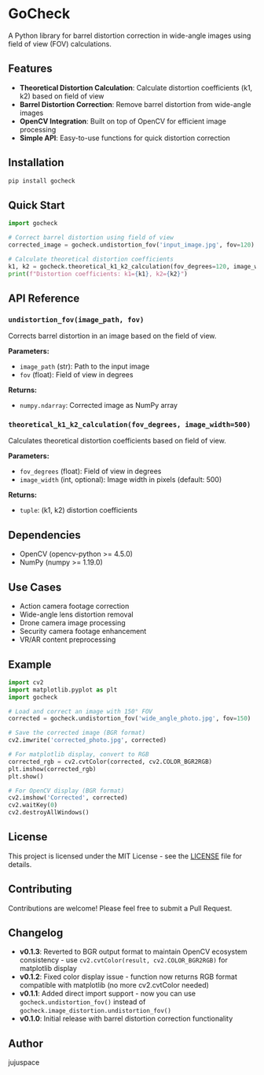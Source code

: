 # GoCheck

A Python library for barrel distortion correction in wide-angle images using field of view (FOV) calculations.

## Features

- **Theoretical Distortion Calculation**: Calculate distortion coefficients (k1, k2) based on field of view
- **Barrel Distortion Correction**: Remove barrel distortion from wide-angle images
- **OpenCV Integration**: Built on top of OpenCV for efficient image processing
- **Simple API**: Easy-to-use functions for quick distortion correction

## Installation

```bash
pip install gocheck
```

## Quick Start

```python
import gocheck

# Correct barrel distortion using field of view
corrected_image = gocheck.undistortion_fov('input_image.jpg', fov=120)

# Calculate theoretical distortion coefficients
k1, k2 = gocheck.theoretical_k1_k2_calculation(fov_degrees=120, image_width=500)
print(f"Distortion coefficients: k1={k1}, k2={k2}")
```

## API Reference

### `undistortion_fov(image_path, fov)`

Corrects barrel distortion in an image based on the field of view.

**Parameters:**
- `image_path` (str): Path to the input image
- `fov` (float): Field of view in degrees

**Returns:**
- `numpy.ndarray`: Corrected image as NumPy array

### `theoretical_k1_k2_calculation(fov_degrees, image_width=500)`

Calculates theoretical distortion coefficients based on field of view.

**Parameters:**
- `fov_degrees` (float): Field of view in degrees
- `image_width` (int, optional): Image width in pixels (default: 500)

**Returns:**
- `tuple`: (k1, k2) distortion coefficients

## Dependencies

- OpenCV (opencv-python >= 4.5.0)
- NumPy (numpy >= 1.19.0)

## Use Cases

- Action camera footage correction
- Wide-angle lens distortion removal
- Drone camera image processing
- Security camera footage enhancement
- VR/AR content preprocessing

## Example

```python
import cv2
import matplotlib.pyplot as plt
import gocheck

# Load and correct an image with 150° FOV
corrected = gocheck.undistortion_fov('wide_angle_photo.jpg', fov=150)

# Save the corrected image (BGR format)
cv2.imwrite('corrected_photo.jpg', corrected)

# For matplotlib display, convert to RGB
corrected_rgb = cv2.cvtColor(corrected, cv2.COLOR_BGR2RGB)
plt.imshow(corrected_rgb)
plt.show()

# For OpenCV display (BGR format)
cv2.imshow('Corrected', corrected)
cv2.waitKey(0)
cv2.destroyAllWindows()
```

## License

This project is licensed under the MIT License - see the [LICENSE](LICENSE) file for details.

## Contributing

Contributions are welcome! Please feel free to submit a Pull Request.

## Changelog

- **v0.1.3**: Reverted to BGR output format to maintain OpenCV ecosystem consistency - use `cv2.cvtColor(result, cv2.COLOR_BGR2RGB)` for matplotlib display
- **v0.1.2**: Fixed color display issue - function now returns RGB format compatible with matplotlib (no more cv2.cvtColor needed)
- **v0.1.1**: Added direct import support - now you can use `gocheck.undistortion_fov()` instead of `gocheck.image_distortion.undistortion_fov()`
- **v0.1.0**: Initial release with barrel distortion correction functionality

## Author

jujuspace